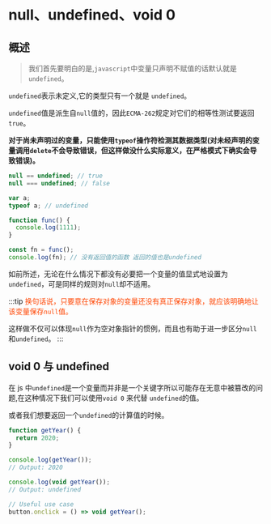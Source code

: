 # null、undefined、void 0

## 概述

> 我们首先要明白的是,`javascript`中变量只声明不赋值的话默认就是`undefined`。

`undefined`表示未定义,它的类型只有一个就是 `undefined`。

`undefined`值是派生自`null`值的，因此`ECMA-262`规定对它们的相等性测试要返回`true`。

**对于尚未声明过的变量，只能使用`typeof`操作符检测其数据类型(对未经声明的变量调用`delete`不会导致错误，但这样做没什么实际意义，在严格模式下确实会导致错误)。**

```js
null == undefined; // true
null === undefined; // false

var a;
typeof a; // undefined

function func() {
  console.log(1111);
}

const fn = func();
console.log(fn); // 没有返回值的函数 返回的值也是undefined
```

如前所述，无论在什么情况下都没有必要把一个变量的值显式地设置为`undefined`，可是同样的规则对`null`却不适用。

:::tip
<font color="#ff4400">换句话说，只要意在保存对象的变量还没有真正保存对象，就应该明确地让该变量保存`null`值。</font>

这样做不仅可以体现`null`作为空对象指针的惯例，而且也有助于进一步区分`null`和`undefined`。
:::

## void 0 与 undefined

在 js 中`undefined`是一个变量而并非是一个关键字所以可能存在无意中被篡改的问题,在这种情况下我们可以使用`void 0` 来代替 `undefined`的值。

或者我们想要返回一个`undefined`的计算值的时候。

```js
function getYear() {
  return 2020;
}

console.log(getYear());
// Output: 2020

console.log(void getYear());
// Output: undefined

// Useful use case
button.onclick = () => void getYear();
```
